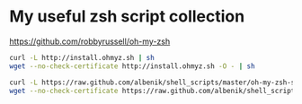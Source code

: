 My useful zsh script collection
===============================

https://github.com/robbyrussell/oh-my-zsh
```zsh
curl -L http://install.ohmyz.sh | sh
wget --no-check-certificate http://install.ohmyz.sh -O - | sh
```

```zsh
curl -L https://raw.github.com/albenik/shell_scripts/master/oh-my-zsh-setup.sh | zsh
wget --no-check-certificate https://raw.github.com/albenik/shell_scripts/master/oh-my-zsh-setup.sh -O - | zsh
```

